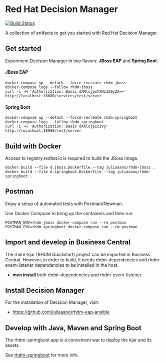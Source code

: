 # Red Hat Decision Manager 
[![Build Status](https://travis-ci.com/juliaaano/rhdm-quickstart.svg)](https://travis-ci.com/juliaaano/rhdm-quickstart)

A collection of artifacts to get you started with Red Hat Decision Manager.

## Get started

Experiment Decision Manager in two flavors: **JBoss EAP** and **Spring Boot**.

#### JBoss EAP

```
docker-compose up --detach --force-recreate rhdm-jboss
docker-compose logs --follow rhdm-jboss
curl -i -H 'Authorization: Basic dXNlcjpwYXNzd29yZA==' http://localhost:18080/services/rest/server
```

#### Spring Boot

```
docker-compose up --detach --force-recreate rhdm-springboot
docker-compose logs --follow rhdm-springboot
curl -i -H 'Authorization: Basic dXNlcjp1c2Vy' http://localhost:18090/rest/server
```

## Build with Docker

Access to registry.redhat.io is required to build the JBoss image.

```
docker build --file d.jboss.Dockerfile --tag juliaaano/rhdm-jboss .
docker build --file d.springboot.Dockerfile --tag juliaaano/rhdm-springboot .
```

## Postman

Enjoy a setup of automated tests with Postman/Newman.

Use Docker Compose to bring up the containers and then run:

```
POSTMAN_ENV=rhdm-jboss docker-compose run --rm postman
POSTMAN_ENV=rhdm-springboot docker-compose run --rm postman
```

## Import and develop in Business Central

The rhdm-kjar (RHDM Quickstart) project can be imported in Business Central. However, in order to build, it needs rhdm-dependencies and rhdm-event-listener dependencies to be installed in the host.

* **mvn install** both rhdm-dependencies and rhdm-event-listener.

## Install Decision Manager

For the installation of Decision Manager, visit:

* https://github.com/juliaaano/rhdm-eap-ansible

## Develop with Java, Maven and Spring Boot

The rhdm-springboot app is a convenient wat to deploy the kjar and its assets.

See [rhdm-springboot](rhdm-springboot) for more info.
